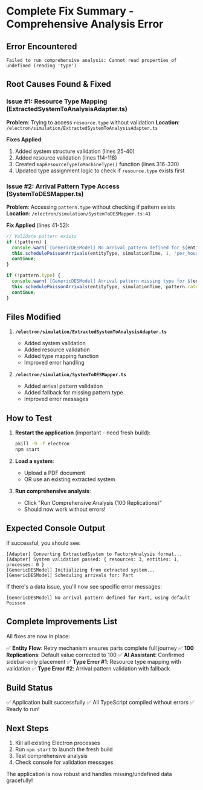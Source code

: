 # Complete Fix Summary - Comprehensive Analysis Error

## Error Encountered
```
Failed to run comprehensive analysis: Cannot read properties of undefined (reading 'type')
```

## Root Causes Found & Fixed

### Issue #1: Resource Type Mapping (ExtractedSystemToAnalysisAdapter.ts)
**Problem**: Trying to access `resource.type` without validation
**Location**: `/electron/simulation/ExtractedSystemToAnalysisAdapter.ts`

**Fixes Applied**:
1. Added system structure validation (lines 25-40)
2. Added resource validation (lines 114-118)
3. Created `mapResourceTypeToMachineType()` function (lines 316-330)
4. Updated type assignment logic to check if `resource.type` exists first

### Issue #2: Arrival Pattern Type Access (SystemToDESMapper.ts)
**Problem**: Accessing `pattern.type` without checking if pattern exists
**Location**: `/electron/simulation/SystemToDESMapper.ts:41`

**Fix Applied** (lines 41-52):
```typescript
// Validate pattern exists
if (!pattern) {
  console.warn(`[GenericDESModel] No arrival pattern defined for ${entityType.name}, using default Poisson`);
  this.schedulePoissonArrivals(entityType, simulationTime, 1, 'per_hour');
  continue;
}

if (!pattern.type) {
  console.warn(`[GenericDESModel] Arrival pattern missing type for ${entityType.name}, defaulting to Poisson`);
  this.schedulePoissonArrivals(entityType, simulationTime, pattern.rate || 1, pattern.rateUnit || 'per_hour');
  continue;
}
```

## Files Modified

1. **`/electron/simulation/ExtractedSystemToAnalysisAdapter.ts`**
   - Added system validation
   - Added resource validation
   - Added type mapping function
   - Improved error handling

2. **`/electron/simulation/SystemToDESMapper.ts`**
   - Added arrival pattern validation
   - Added fallback for missing pattern.type
   - Improved error messages

## How to Test

1. **Restart the application** (important - need fresh build):
   ```bash
   pkill -9 -f electron
   npm start
   ```

2. **Load a system**:
   - Upload a PDF document
   - OR use an existing extracted system

3. **Run comprehensive analysis**:
   - Click "Run Comprehensive Analysis (100 Replications)"
   - Should now work without errors!

## Expected Console Output

If successful, you should see:
```
[Adapter] Converting ExtractedSystem to FactoryAnalysis format...
[Adapter] System validation passed: { resources: 3, entities: 1, processes: 0 }
[GenericDESModel] Initializing from extracted system...
[GenericDESModel] Scheduling arrivals for: Part
```

If there's a data issue, you'll now see specific error messages:
```
[GenericDESModel] No arrival pattern defined for Part, using default Poisson
```

## Complete Improvements List

All fixes are now in place:

✅ **Entity Flow**: Retry mechanism ensures parts complete full journey
✅ **100 Replications**: Default value corrected to 100
✅ **AI Assistant**: Confirmed sidebar-only placement
✅ **Type Error #1**: Resource type mapping with validation
✅ **Type Error #2**: Arrival pattern validation with fallback

## Build Status

✅ Application built successfully
✅ All TypeScript compiled without errors
✅ Ready to run!

## Next Steps

1. Kill all existing Electron processes
2. Run `npm start` to launch the fresh build
3. Test comprehensive analysis
4. Check console for validation messages

The application is now robust and handles missing/undefined data gracefully!
